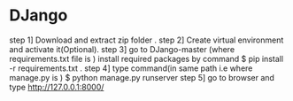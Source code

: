 # DJango
step 1]  Download and extract zip folder .
step 2] Create virtual environment  and activate it(Optional).
step 3] go to DJango-master (where requirements.txt file is ) install required packages by command  $ pip install -r requirements.txt .
step 4] type command(in same path i.e where manage.py is )   $ python manage.py runserver 
step 5] go to browser and type http://127.0.0.1:8000/
